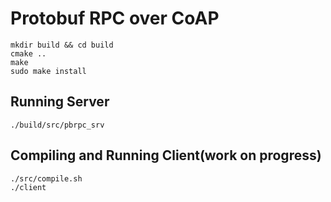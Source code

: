 # Protobuf RPC over CoAP

```
mkdir build && cd build
cmake ..
make
sudo make install
```

## Running Server
```
./build/src/pbrpc_srv
```
## Compiling and Running Client(work on progress)
```
./src/compile.sh
./client
```